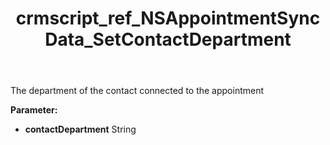 ﻿---
title: crmscript_ref_NSAppointmentSyncData_SetContactDepartment
description: NSAppointmentSyncData.SetContactDepartment(String contactDepartment)
intellisense: NSAppointmentSyncData.SetContactDepartment
keywords: NSAppointmentSyncData, GetContactDepartment
so.topic: reference
---

The department of the contact connected to the appointment

**Parameter:** 
 - **contactDepartment** String

